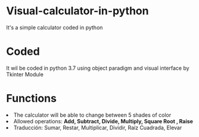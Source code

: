 # Visual-calculator-in-python
It's a simple calculator coded in python
# Coded
It wil be coded in python 3.7 using object paradigm and visual interface by Tkinter Module
# Functions
<li>The calculator will be able to change between 5 shades of color</li>
<li>
Allowed operations: <b>Add, Subtract, Divide, Multiply, Square Root , Raise</b></li>
<li>Traducción: Sumar, Restar, Multiplicar, Dividir, Raíz Cuadrada, Elevar</li>
